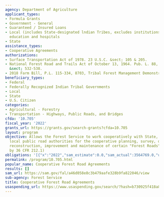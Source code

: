 ```yaml
---
agency: Department of Agriculture
applicant_types:
- Formula Grants
- Government - General
- Guaranteed / Insured Loans
- Local (includes State-designated lndian Tribes, excludes institutions of higher
  education and hospitals
- State
assistance_types:
- Cooperative Agreements
authorizations:
- Surface Transportation Act of 1978. 23 U.S.C. &sect; 105 & 205.
- National Forest Road and Trails Act of October 13, 1964. Pub. L. 88, 657. 16 U.S.C.
  &sect; 532-538.
- 2018 Farm Bill, P.L. 115-334, 8703, Tribal Forest Management Demonstration Project.
beneficiary_types:
- Federal
- Federally Recognized Indian Tribal Governments
- Local
- State
- U.S. Citizen
categories:
- Agricultural - Forestry
- Transportation - Highways, Public Roads, and Bridges
cfda: '10.705'
fiscal_year: '2022'
grants_url: https://grants.gov/search-grants?cfda=10.705
layout: program
objective: Allows the Forest Service to work cooperatively with State, county, or
  local public road authorities for the cooperative planning, survey, design, construction,
  reconstruction, improvement and maintenance of certain "Forest Roads" (as defined
  by 36 CFR 212.1)
obligations: '[{"x":"2022","sam_estimate":0.0,"sam_actual":3564769.0,"usa_spending_actual":5988580.63},{"x":"2023","sam_estimate":6341311.0,"sam_actual":0.0,"usa_spending_actual":4849343.03},{"x":"2024","sam_estimate":0.0,"sam_actual":0.0,"usa_spending_actual":5227228.1}]'
permalink: /program/10.705.html
popular_name: Cooperative Forest Road Agreements
results: []
sam_url: https://sam.gov/fal/a46d058e8c3b479aafe328b9fa822046/view
sub-agency: Forest Service
title: Cooperative Forest Road Agreements
usaspending_url: https://www.usaspending.gov/search/?hash=b730925f418a8980e1cce465dcfb4bda
---
```

